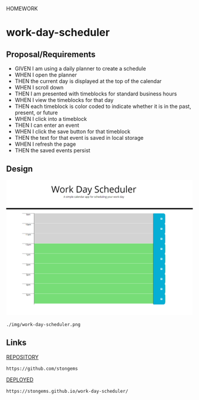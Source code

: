 

HOMEWORK 
# work-day-scheduler

## Proposal/Requirements
*   GIVEN I am using a daily planner to create a schedule
*   WHEN I open the planner
*   THEN the current day is displayed at the top of the calendar
*   WHEN I scroll down
*   THEN I am presented with timeblocks for standard business hours
*   WHEN I view the timeblocks for that day
*   THEN each timeblock is color coded to indicate whether it is in the past, present, or future
*   WHEN I click into a timeblock
*   THEN I can enter an event
*   WHEN I click the save button for that timeblock
*   THEN the text for that event is saved in local storage
*   WHEN I refresh the page
*   THEN the saved events persist

## Design
![image](./Img/work-day-scheduler.png)
```
./img/work-day-scheduler.png 
```
## Links
[REPOSITORY](link.com)
```
https://github.com/stongems
```

[DEPLOYED](link.com)
```
https://stongems.github.io/work-day-scheduler/
```

